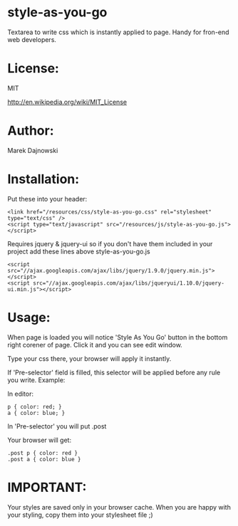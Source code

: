style-as-you-go
===============

Textarea to write css which is instantly applied to page. Handy for fron-end web developers.

License:
========

MIT

http://en.wikipedia.org/wiki/MIT_License

Author:
=======

Marek Dajnowski

Installation:
=============

Put these into your header:

	<link href="/resources/css/style-as-you-go.css" rel="stylesheet" type="text/css" />
	<script type="text/javascript" src="/resources/js/style-as-you-go.js"></script>

Requires jquery & jquery-ui so if you don't have them included in your project add these lines above style-as-you-go.js
	
	<script src="//ajax.googleapis.com/ajax/libs/jquery/1.9.0/jquery.min.js"></script>
	<script src="//ajax.googleapis.com/ajax/libs/jqueryui/1.10.0/jquery-ui.min.js"></script>

Usage:
======

When page is loaded you will notice 'Style As You Go' button in the bottom right corener of page. Click it and you can see edit window.

Type your css there, your browser will apply it instantly.

If 'Pre-selector' field is filled, this selector will be applied before any rule you write. Example:


In editor:

	p { color: red; }
	a { color: blue; }


In 'Pre-selector' you will put .post


Your browser will get:

	.post p { color: red }
	.post a { color: blue }

IMPORTANT:
==========

Your styles are saved only in your browser cache. When you are happy with your styling, copy them into your stylesheet file ;)

